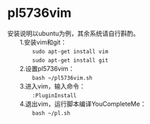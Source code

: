 # pl5736vim
安装说明以ubuntu为例，其余系统请自行斟酌。<br>
　　1.安装vim和git：<br>
　　　　```sudo apt-get install vim```<br>
　　　　```sudo apt-get install git```<br>
　　2.设置pl5736vim：<br>
　　　　```bash ~/pl5736vim.sh```<br>
　　3.进入vim，输入命令：<br>
　　　　```:PluginInstall```<br>
　　4.退出vim，运行脚本编译YouCompleteMe：<br>
　　　　```bash ~/pl.sh```<br>

